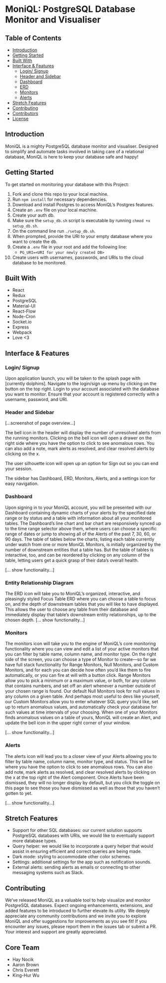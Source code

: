 # MoniQL: PostgreSQL Database Monitor and Visualiser

## Table of Contents

- [Introduction](#introduction)
- [Getting Started](#getting-started)
- [Built With](#built-with)
- [Interface & Features](#interface--features)
  - [Login/ Signup](#login--signup)
  - [Header and Sidebar](#header-and-sidebar)
  - [Dashboard](#dashboard)
  - [ERD](#erd)
  - [Monitors](#monitors)
  - [Alerts](#alerts)
- [Stretch Features](#stretch-features)
- [Contributing](#contributing)
- [Contributors](#contributors)
- [License](#license)

## Introduction

MoniQL is a mighty PostgreSQL database monitor and visualiser. Designed to simplify and automate tasks involved in taking care of a relational database, MoniQL is here to keep your database safe and happy!

## Getting Started

To get started on monitoring your database with this Project:

1. Fork and clone this repo to your local machine.
2. Run `npm install` for necessary dependencies.
3. Download and install Postgres to access MoniQL’s Postgres features.
4. Create an `.env` file on your local machine.
5. Create your auth db.
6. Make sure the `setup_db.sh` script is executable by running `chmod +x setup_db.sh`.
7. On the command line run `./setup_db.sh`.
8. When prompted, provide the URI to your empty database where you want to create the db.
9. Create a `.env` file in your root and add the following line:
   - `PG_URI=<URI for your newly created DB>`
10. Create users with usernames, passwords, and URIs to the cloud database to be monitored.

## Built With

- React
- Redux
- PostgreSQL
- Material-UI
- React-Flow
- Node-Cron
- Socket.io
- Express
- Webpack
- Love <3

## Interface & Features

### Login/ Signup

Upon application launch, you will be taken to the splash page with [currently dolphins]. Navigate to the login/sign up menu by clicking on the button on the top right. Login to your account associated with the database you want to monitor. Ensure that your account is registered correctly with a username, password, and URI.

### Header and Sidebar

[...screenshot of page overview…]

The bell icon in the header will display the number of unresolved alerts from the running monitors. Clicking on the bell icon will open a drawer on the right side where you have the option to click to see anomalous rows. You can also add a note, mark alerts as resolved, and clear resolved alerts by clicking on the x.

The user silhouette icon will open up an option for Sign out so you can end your session.

The sidebar has Dashboard, ERD, Monitors, Alerts, and a settings icon for easy navigation.

### Dashboard

Upon signing in to your MoniQL account, you will be presented with our Dashboard containing dynamic charts of your alerts by the specified date range or by status and a table with information about all your monitored tables. The Dashboard’s line chart and bar chart are responsively synced up to the time range selector above them, where users can choose a specific range of dates or jump to showing all of the Alerts of the past 7, 30, 60, or 90 days. The table of tables below the charts, listing each table currently under watch from one or more MoniQL Monitors, is initially organized by the number of downstream entities that a table has. But the table of tables is interactive, too, and can be reordered by clicking on any column of the table, letting users get a quick grasp of their data’s overall health.

[... show functionality…]

### Entity Relationship Diagram

The ERD icon will take you to MoniQL’s organized, interactive, and pleasingly styled Focus Table ERD where you can choose a table to focus on, and the depth of downstream tables that you will like to have displayed. This allows the user to choose any table from their database and immediately display that table’s downstream entity relationships, up to the chosen depth.
[... show functionality…]

### Monitors

The monitors icon will take you to the engine of MoniQL’s core monitoring functionality where you can view and edit a list of your active monitors that you can filter by table name, column name, and monitor type. On the right side of the screen, you can choose a type of Monitor to create—so far we have full stack functionality for Range Monitors, Null Monitors, and Custom Monitors, and for each you can decide how often you’d like them to fire automatically, or you can fire at will with a button click. Range Monitors allow you to pick a minimum or a maximum value, or both, for any column that contains numbers, and set off an alert whenever a number outside of your chosen range is found. Our default Null Monitors look for null values in any column on a given table. And perhaps most useful to devs like yourself, our Custom Monitors allow you to enter whatever SQL query you’d like, set up to return anomalous values, and automatically check your database for such values at time intervals of your choosing. When one of your Monitors finds anomalous values on a table of yours, MoniQL will create an Alert, and update the bell icon in the upper right corner of your window. 

[... show functionality…]

### Alerts

The alerts icon will lead you to a closer view of your Alerts allowing you to filter by table name, column name, monitor type, and status. This will be where you have the option to click to see anomalous rows. You can also add note, mark alerts as resolved, and clear resolved alerts by clicking on the x at the top right of the Alert component. Once Alerts have been dismissed, they will no longer display by default, but you click the toggle on this page to see those you have dismissed as well as those that you haven’t gotten to yet.

[... show functionality…]

## Stretch Features

- Support for other SQL databases: our current solution supports PostgreSQL databases with URIs, we would like to eventually support more database types.
- Query helper: we would like to incorporate a query helper that would assist in ensuring efficient and correct queries are being made.
- Dark mode: styling to accommodate other color schemes.
- Settings: additional settings for the app such as notification sounds.
- External alerts: sending alerts as emails or connecting to other messaging systems such as Slack.

## Contributing

We’ve released MoniQL as a valuable tool to help visualize and monitor PostgreSQL databases. Expect ongoing enhancements, extensions, and added features to be introduced to further elevate its utility. We deeply appreciate any community contributions and we invite you to explore MoniQL and offer suggestions for improvements as you see fit! If you encounter any issues, please report them in the issues tab or submit a PR. Your interest and support are greatly appreciated.

## Core Team

- Hay Nocik
- Aaron Brown
- Chris Everett
- King-Hur Wu
